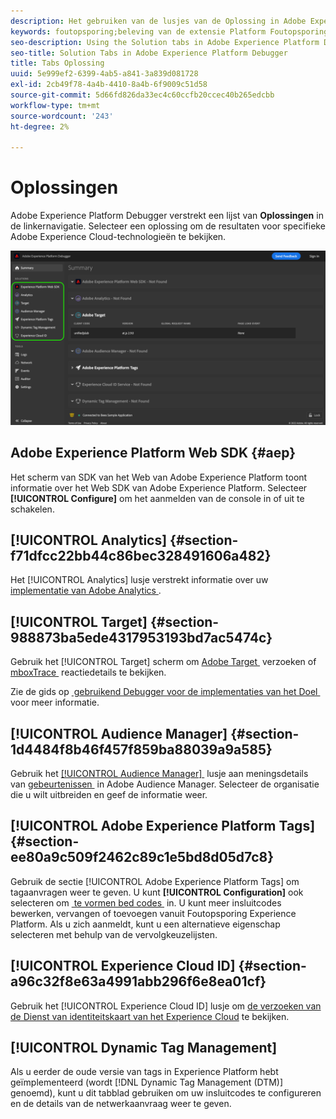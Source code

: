 ```yaml
---
description: Het gebruiken van de lusjes van de Oplossing in Adobe Experience Platform Debugger
keywords: foutopsporing;beleving van de extensie Platform Foutopsporing;chroom;extensie;samenvatting;wissen;verzoeken;oplossingen;oplossing;informatie;analyse;doel;publieksbeheer;media optimizer;amo;id-service
seo-description: Using the Solution tabs in Adobe Experience Platform Debugger
seo-title: Solution Tabs in Adobe Experience Platform Debugger
title: Tabs Oplossing
uuid: 5e999ef2-6399-4ab5-a841-3a839d081728
exl-id: 2cb49f78-4a4b-4410-8a4b-6f9009c51d58
source-git-commit: 5d66fd826da33ec4c60ccfb20ccec40b265edcbb
workflow-type: tm+mt
source-wordcount: '243'
ht-degree: 2%

---
```


# Oplossingen

Adobe Experience Platform Debugger verstrekt een lijst van **Oplossingen** in de linkernavigatie. Selecteer een oplossing om de resultaten voor specifieke Adobe Experience Cloud-technologieën te bekijken.

![&#x200B; de lijst van beschikbare die oplossingen in Debugger UI worden getoond &#x200B;](../images/solutions/overview/left-nav.png)

## Adobe Experience Platform Web SDK {#aep}

Het scherm van SDK van het Web van Adobe Experience Platform toont informatie over het Web SDK van Adobe Experience Platform. Selecteer **[!UICONTROL Configure]** om het aanmelden van de console in of uit te schakelen.

## [!UICONTROL Analytics] {#section-f71dfcc22bb44c86bec328491606a482}

Het [!UICONTROL Analytics] lusje verstrekt informatie over uw [&#x200B; implementatie van Adobe Analytics &#x200B;](https://experienceleague.adobe.com/docs/analytics/implementation/home.html?lang=nl-NL).

## [!UICONTROL Target] {#section-988873ba5ede4317953193bd7ac5474c}

Gebruik het [!UICONTROL Target] scherm om [&#x200B; Adobe Target &#x200B;](https://experienceleague.adobe.com/docs/target/using/target-home.html?lang=nl-NL) verzoeken of [&#x200B; mboxTrace &#x200B;](https://experienceleague.adobe.com/docs/target/using/activities/troubleshoot-activities/content-trouble.html?lang=nl-NL#section_256FCF7C14BB435BA2C68049EF0BA99E) reactiedetails te bekijken.

Zie de gids op [&#x200B; gebruikend Debugger voor de implementaties van het Doel &#x200B;](./target.md) voor meer informatie.

## [!UICONTROL Audience Manager] {#section-1d4484f8b46f457f859ba88039a9a585}

Gebruik het [[!UICONTROL Audience Manager] &#x200B;](https://experienceleague.adobe.com/docs/audience-manager/user-guide/aam-home.html?lang=nl-NL) lusje aan meningsdetails van [&#x200B; gebeurtenissen &#x200B;](https://experienceleague.adobe.com/docs/audience-manager/user-guide/api-and-sdk-code/dcs/dcs-event-calls/dcs-event-calls.html?lang=nl-NL) in Adobe Audience Manager. Selecteer de organisatie die u wilt uitbreiden en geef de informatie weer.

## [!UICONTROL Adobe Experience Platform Tags] {#section-ee80a9c509f2462c89c1e5bd8d05d7c8}

Gebruik de sectie [!UICONTROL Adobe Experience Platform Tags] om tagaanvragen weer te geven. U kunt **[!UICONTROL Configuration]** ook selecteren om [&#x200B; te vormen bed codes &#x200B;](../../tags/ui/publishing/environments.md#embed-code) in. U kunt meer insluitcodes bewerken, vervangen of toevoegen vanuit Foutopsporing Experience Platform. Als u zich aanmeldt, kunt u een alternatieve eigenschap selecteren met behulp van de vervolgkeuzelijsten.

## [!UICONTROL Experience Cloud ID] {#section-a96c32f8e63a4991abb296f6e8ea01cf}

Gebruik het [!UICONTROL Experience Cloud ID] lusje om [&#x200B; de verzoeken van de Dienst van identiteitskaart van het Experience Cloud &#x200B;](https://experienceleague.adobe.com/docs/id-service/using/home.html?lang=nl-NL) te bekijken.

## [!UICONTROL Dynamic Tag Management]

Als u eerder de oude versie van tags in Experience Platform hebt geïmplementeerd (wordt [!DNL Dynamic Tag Management (DTM)] genoemd), kunt u dit tabblad gebruiken om uw insluitcodes te configureren en de details van de netwerkaanvraag weer te geven.
